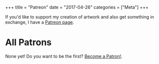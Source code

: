 +++
title = "Patreon"
date = "2017-04-26"
categories = ["Meta"]
+++

If you'd like to support my creation of artwork and also get something
in exchange, I have a
[Patreon page](https://patreon.com/zlsa).

# All Patrons

None yet! Do you want to be the first?
[Become a Patron!](https://patreon.com/zlsa).
